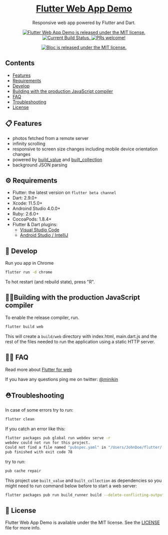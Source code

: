 <h1 align="center">
  <a href="https://github.com/minikin/flutter-web-demo">
   Flutter Web App Demo
  </a>
</h1>

<p align="center">
  Responsive web app powered by Flutter and Dart.
</p>

<p align="center">
  <a href="https://github.com/minikin/flutter-web-demo/blob/master/LICENSE">
    <img src="https://img.shields.io/badge/license-MIT-blue.svg" alt="Flutter Web App Demo is released under the MIT license." />
  </a>
  <a href="https://codemagic.io/apps/5cdb3c1ed85907001941f21e/5cdb3c1ed85907001941f21d/latest_build">
    <img src="https://api.codemagic.io/apps/5cdb3c1ed85907001941f21e/5cdb3c1ed85907001941f21d/status_badge.svg" alt="Current Build Status." />
  </a>
  <a href="https://github.com/minikin/flutter-web-demo/blob/master/CONTRIBUTING.md">
    <img src="https://img.shields.io/badge/PRs-welcome-brightgreen.svg" alt="PRs welcome!" />
  </a>
</p>

<p align="center">
  <a href="http://minikin.me/flutter-web-demo">
    <img src="https://github.com/minikin/flutter-web-demo/blob/master/assets/flutter_wep_app.gif?raw=true" alt="Bloc is released under the MIT license." />
  </a>
</p>

## Contents

- [Features](#-features)
- [Requirements](#-requirements)
- [Develop](#-develop)
- [Building with the production JavaScript compiler](#building-with-the-production-javaScript-compiler)
- [FAQ](#-faq)
- [Troubleshooting](#-troubleshooting)
- [License](#-license)

## 📋 Features

- photos fetched from a remote server
- infinity scrolling
- responsive to screen size changes including mobile device orientation changes
- powered by [build_value](https://pub.dev/packages/built_value) and [built_collection](https://pub.dev/packages/built_collection)
- background JSON parsing

## ⚙️ Requirements

- Flutter: the latest version on `flutter beta channel`
- Dart: 2.9.0+
- Xcode: 11.5.0+
- Androind Studio 4.0.0+
- Ruby: 2.6.0+
- CocoaPods: 1.8.4+
- Flutter & Dart plugins:
  - [Visual Studio Code](https://flutter.dev/docs/get-started/editor?tab=androidstudio)
  - [Android Studio / IntelliJ](https://flutter.dev/docs/get-started/editor?tab=vscode)

## 🎉 Develop

Run you app in Chrome

```sh
flutter run -d chrome
```

To hot restart (and rebuild state), press "R".

## 👷‍♂️Building with the production JavaScript compiler

To enable the release compiler, run.

```sh
flutter build web
```

This will create a `build/web` directory with index.html, main.dart.js and the rest of the files needed to run
the application using a static HTTP server.

## 🤷‍♀️ FAQ

Read more about [Flutter for web](https://github.com/flutter/flutter_web)

If you have any questions ping me on twitter: [@minikin](https://twitter.com/minikin)

## ⛑Troubleshooting

In case of some errors try to run:

```sh
flutter clean
```

If you catch an error like this:

```sh
flutter packages pub global run webdev serve -r
webdev could not run for this project.
Could not find a file named "pubspec.yaml" in "/Users/JohnDoe/flutter/.pub-cache/hosted/pub.dartlang.org/built_value-6.7.1".
pub finished with exit code 78
```

try to run:

```sh
pub cache repair
```

This project use `built_value` and `built_collection` as dependencies so you might need to run command below before to start a web server:

```sh
flutter packages pub run build_runner build --delete-conflicting-outputs
```

## 📄 License

Flutter Web App Demo is available under the MIT license.
See the [LICENSE](https://github.com/minikin/flutter-web-demo/blob/master/LICENSE) file for more info.
